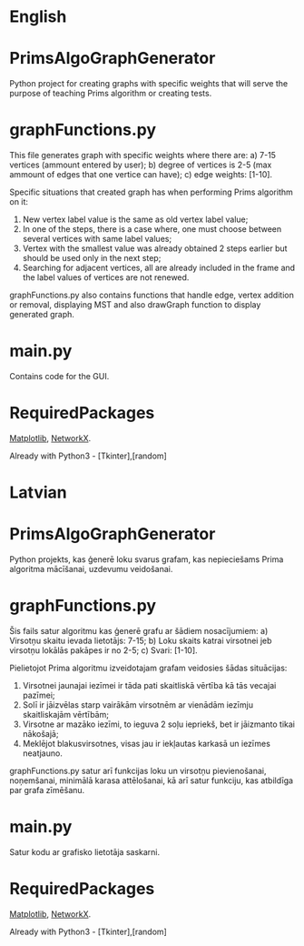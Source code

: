 # English
# PrimsAlgoGraphGenerator
Python project for creating graphs with specific weights that will serve the purpose of teaching Prims algorithm or creating tests.
# graphFunctions.py 
This file generates graph with specific weights where there are:
a) 7-15 vertices (ammount entered by user);
b) degree of vertices is 2-5 (max ammount of edges that one vertice can have);
c) edge weights: [1-10].

Specific situations that created graph has when performing Prims algorithm on it:
1. New vertex label value is the same as old vertex label value;
2. In one of the steps, there is a case where, one must choose between several vertices with same label values;
3. Vertex with the smallest value was already obtained 2 steps earlier but should be used only in the next step;
4. Searching for adjacent vertices, all are already included in the frame and the label values of vertices are not renewed.

graphFunctions.py also contains functions that handle edge, vertex addition or removal, displaying MST and also drawGraph function to display generated graph.
# main.py
Contains code for the GUI.
# RequiredPackages
[Matplotlib](https://matplotlib.org/),
[NetworkX](https://networkx.org/).

Already with Python3 - [Tkinter],[random]

# Latvian
# PrimsAlgoGraphGenerator
Python projekts, kas ģenerē loku svarus grafam, kas nepieciešams Prima algoritma mācīšanai, uzdevumu veidošanai.
# graphFunctions.py 
Šis fails satur algoritmu kas ģenerē grafu ar šādiem nosacījumiem:
a) Virsotņu skaitu ievada lietotājs: 7-15;
b) Loku skaits katrai virsotnei jeb virsotņu lokālās pakāpes ir no 2-5;
c) Svari: [1-10].

Pielietojot Prima algoritmu izveidotajam grafam veidosies šādas situācijas:
1. Virsotnei jaunajai iezīmei ir tāda pati skaitliskā vērtība kā tās vecajai pazīmei;
2. Solī ir jāizvēlas starp vairākām virsotnēm ar vienādām iezīmju skaitliskajām vērtībām;
3. Virsotne ar mazāko iezīmi, to ieguva 2 soļu iepriekš, bet ir jāizmanto tikai nākošajā;
4. Meklējot blakusvirsotnes, visas jau ir iekļautas karkasā un iezīmes neatjauno.

graphFunctions.py satur arī funkcijas loku un virsotņu pievienošanai, noņemšanai, minimālā karasa attēlošanai, kā arī satur funkciju, kas atbildīga par grafa zīmēšanu.
# main.py
Satur kodu ar grafisko lietotāja saskarni.
# RequiredPackages
[Matplotlib](https://matplotlib.org/),
[NetworkX](https://networkx.org/).

Already with Python3 - [Tkinter],[random]